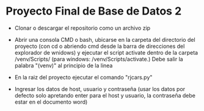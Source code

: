 # Proyecto Final de Base de Datos 2

- Clonar o descargar el repositorio como un archivo zip

- Abrir una consola CMD o bash, ubicarse en la carpeta del directorio del proyecto (con cd o abriendo cmd desde la barra de direcciones del explorador de wnidows) y ejecutar el script activate dentro de la carpeta /venv/Scripts/ (para windows: /venv/Scripts/activate.) Debe salir la palabra "(venv)" al principio de la linea

- En la raiz del proyecto ejecutar el comando "rjcars.py"

- Ingresar los datos de host, usuario y contraseña (usar los datos por defecto solo apretando enter para el host y usuario, la contraseña debe estar en el documento word)
